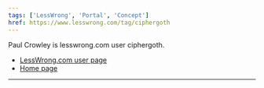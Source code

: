```yaml
---
tags: ['LessWrong', 'Portal', 'Concept']
href: https://www.lesswrong.com/tag/ciphergoth
---
```


Paul Crowley is lesswrong.com user ciphergoth.

- [LessWrong.com user page](http://lesswrong.com/user/ciphergoth/)
- [Home page](http://www.ciphergoth.org/)





---

